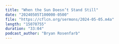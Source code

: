 ```yaml
---
title: "When the Sun Doesn’t Stand Still"
date: "20240505T100000-0500"
file: "https://cflcn.org/sermons/2024-05-05.m4a"
length: "15070755"
duration: "33:04"
podcast_author: "Bryan Rosenfarb"
---
```

